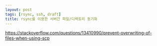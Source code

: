 ```yaml
---
layout: post
tags: [rsync, ssh, draft]
title: rsync를 이용한 서버간 파일/디렉토리 동기화
---
```


https://stackoverflow.com/questions/13410990/prevent-overwriting-of-files-when-using-scp

